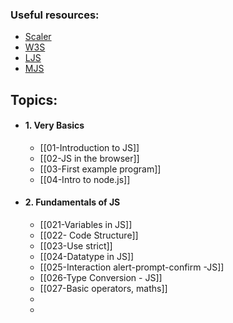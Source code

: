 
### Useful resources:

* [Scaler](https://www.scaler.com/topics/course/javascript-beginners/video/239/)
* [W3S](https://www.w3schools.com/js/)
* [LJS](https://www.learn-js.org/)
* [MJS](https://javascript.info/)

## Topics:

* #### 1. Very Basics
	* [[01-Introduction to JS]]
	* [[02-JS in the browser]]
	* [[03-First example program]]
	* [[04-Intro to node.js]]


* #### 2. Fundamentals of JS
	* [[021-Variables in JS]]
	* [[022- Code Structure]]
	* [[023-Use strict]]
	* [[024-Datatype in JS]]
	* [[025-Interaction alert-prompt-confirm -JS]]
	* [[026-Type Conversion - JS]]
	* [[027-Basic operators, maths]]
	* 
	* 
